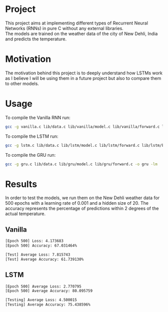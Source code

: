 # Project
This project aims at implementing different types of Recurrent Neural Networks (RNNs) in pure C without any external libraries.  
The models are trained on the weather data of the city of New Dehli, India and predicts the temperature. 

# Motivation
The motivation behind this project is to deeply understand how LSTMs work as I believe I will be using them in a future project but also to compare them to other models. 

# Usage
To compile the Vanilla RNN run:
```bash
gcc -g vanilla.c lib/data.c lib/vanilla/model.c lib/vanilla/forward.c lib/vanilla/backprop.c -o vanilla -lm
```

To compile the LSTM run:
```bash
gcc -g lstm.c lib/data.c lib/lstm/model.c lib/lstm/forward.c lib/lstm/backprop.c -o lstm -lm
```

To compile the GRU run:
```bash
gcc -g gru.c lib/data.c lib/gru/model.c lib/gru/forward.c -o gru -lm
```

# Results
In order to test the models, we run them on the New Dehli weather data for 500 epochs with a learning rate of 0.001 and a hidden size of 20. 
The accuracy represents the percentage of predictions within 2 degrees of the actual temperature.
## Vanilla
```bash
[Epoch 500] Loss: 4.173683
[Epoch 500] Accuracy: 67.031464%

[Test] Average Loss: 7.815743
[Test] Average Accuracy: 61.739130%
```

## LSTM
```bash
[Epoch 500] Average Loss: 2.770795
[Epoch 500] Average Accuracy: 80.095759

[Testing] Average Loss: 4.500015
[Testing] Average Accuracy: 75.438596%
```
